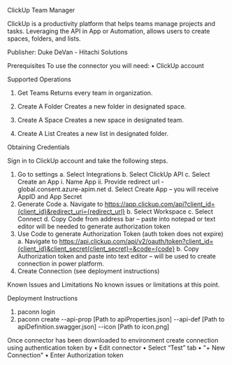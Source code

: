 ClickUp Team Manager

ClickUp is a productivity platform that helps teams manage projects and tasks. Leveraging the API in App or Automation, allows users to create spaces, folders, and lists. 

Publisher: Duke DeVan - Hitachi Solutions

Prerequisites
To use the connector you will need:
•	ClickUp account 

Supported Operations

1. Get Teams
  Returns every team in organization.

2. Create A Folder
  Creates a new folder in designated space.

3. Create A Space
  Creates a new space in designated team.

4. Create A List
  Creates a new list in designated folder.

Obtaining Credentials

Sign in to ClickUp account and take the following steps.
1.	Go to settings
  a.	Select Integrations
  b.	Select ClickUp API
  c.	Select Create an App
    i.	Name App
    ii.	Provide redirect url - global.consent.azure-apim.net
  d.	Select Create App – you will receive AppID and App Secret
2.	Generate Code
  a.	Navigate to https://app.clickup.com/api?client_id={client_id}&redirect_uri={redirect_url}
  b.	Select Workspace
  c.	Select Connect
  d.	Copy Code from address bar – paste into notepad or text editor will be needed to generate authorization token
3.	Use Code to generate Authorization Token (auth token does not expire)
  a.	Navigate to https://api.clickup.com/api/v2/oauth/token?client_id={client_id}&client_secret{client_secret}=&code={code}
  b.	Copy Authorization token and paste into text editor – will be used to create connection in power platform.
4. Create Connection (see deployment instructions)

Known Issues and Limitations
No known issues or limitations at this point.

Deployment Instructions
1. paconn login
2. paconn create --api-prop [Path to apiProperties.json] --api-def [Path to apiDefinition.swagger.json] --icon [Path to icon.png]

Once connector has been downloaded to environment create connection using authentication token by
•	Edit connector
•	Select “Test” tab
•	"+ New Connection"
•	Enter Authorization token
